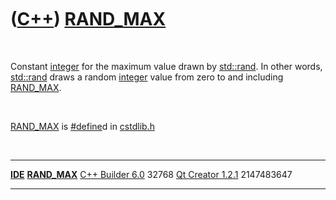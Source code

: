 
 

 

 

 

 

([C++](Cpp.md)) [RAND\_MAX](CppRAND_MAX.md)
=============================================

 

Constant [integer](CppInt.md) for the maximum value drawn by
[std::rand](CppStdRand.md). In other words, [std::rand](CppStdRand.md) draws
a random [integer](CppInt.md) value from zero to and including
[RAND\_MAX](CppRAND_MAX.md).

 

[RAND\_MAX](CppRAND_MAX.md) is [\#define](CppDefine.md)d in
[cstdlib.h](CppCstdlibH.md)

 

  -------------------------------------- ----------------------------------
  **[IDE](CppIde.md)**                  **[RAND\_MAX](CppRAND_MAX.md)**
  [C++ Builder 6.0](CppBuilder.md)      32768
  [Qt Creator 1.2.1](CppQtCreator.md)   2147483647
  -------------------------------------- ----------------------------------

 

 

 

 

 

 

